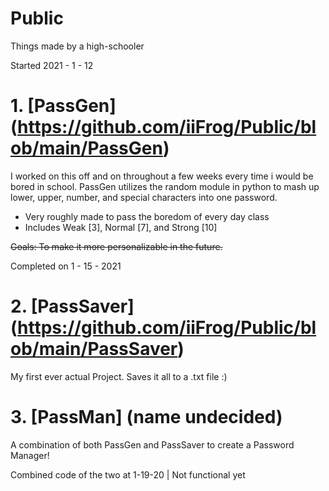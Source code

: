 # Public
Things made by a high-schooler

Started 2021 - 1 - 12

# 1. [PassGen] (https://github.com/iiFrog/Public/blob/main/PassGen) 
I worked on this off and on throughout a few weeks every time i would be bored in school. 
PassGen utilizes the random module in python to mash up lower, upper, number, and special characters into one password.
- Very roughly made to pass the boredom of every day class
- Includes Weak [3], Normal [7], and Strong [10]

~~Goals: To make it more personalizable in the future.~~

Completed on 1 - 15 - 2021
# 2. [PassSaver] (https://github.com/iiFrog/Public/blob/main/PassSaver)

My first ever actual Project. Saves it all to a .txt file :)

# 3. [PassMan] (name undecided)
A combination of both PassGen and PassSaver to create a Password Manager!

Combined code of the two at 1-19-20 | Not functional yet
